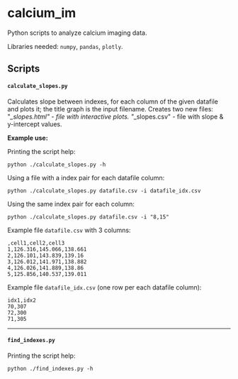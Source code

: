 # calcium_im
Python scripts to analyze calcium imaging data.

Libraries needed:
`numpy`,
`pandas`,
`plotly`.

## Scripts

#### `calculate_slopes.py`

Calculates slope between indexes, for each column of the given datafile and plots it; the title graph is the input filename.
Creates two new files:
"*_slopes.html" - file with interactive plots.
"*_slopes.csv" - file with slope & y-intercept values.

**Example use:**

Printing the script help:
```
python ./calculate_slopes.py -h
```
Using a file with a index pair for each datafile column:
```
python ./calculate_slopes.py datafile.csv -i datafile_idx.csv
```
Using the same index pair for each column:
```
python ./calculate_slopes.py datafile.csv -i "8,15"
```

Example file `datafile.csv` with 3 columns:
```
,cell1,cell2,cell3
1,126.316,145.066,138.661
2,126.101,143.839,139.16
3,126.012,141.971,138.882
4,126.026,141.889,138.86
5,125.856,140.537,139.011
```

Example file `datafile_idx.csv` (one row per each datafile column):
```
idx1,idx2
70,307
72,300
71,305
```

---

#### `find_indexes.py`

Printing the script help:
```
python ./find_indexes.py -h
```